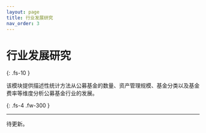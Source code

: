 ```yaml
---
layout: page
title: 行业发展研究
nav_order: 3
---
```



# 行业发展研究
{: .fs-10 }

该模块提供描述性统计方法从公募基金的数量、资产管理规模、基金分类以及基金费率等维度分析公募基金行业的发展。

{: .fs-4 .fw-300 }

---

待更新。